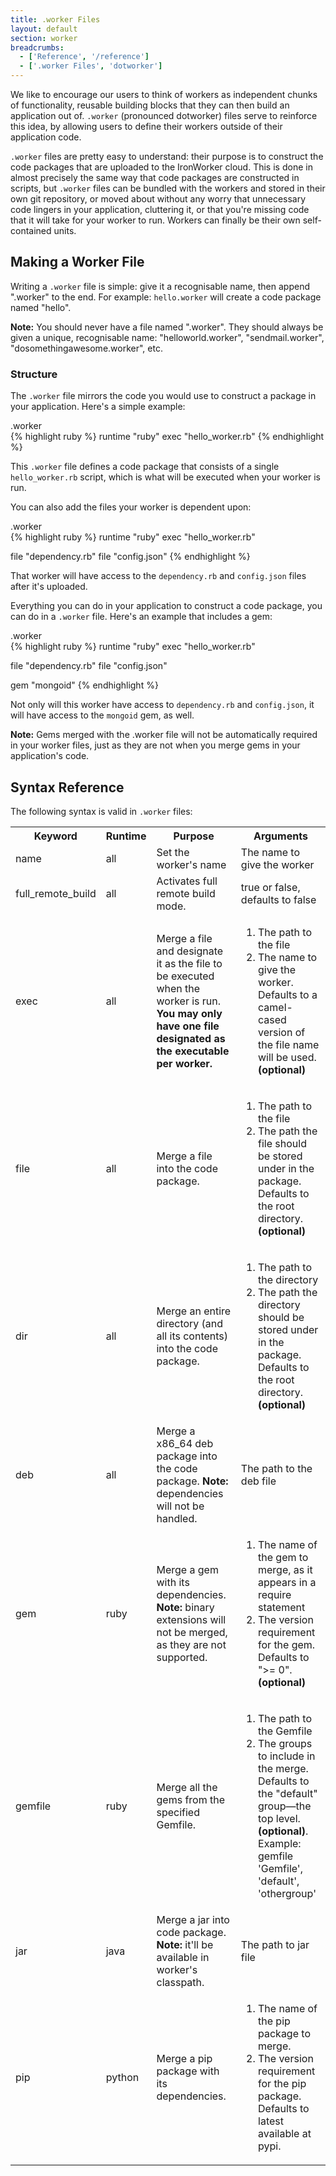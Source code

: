 ```yaml
---
title: .worker Files
layout: default
section: worker
breadcrumbs:
  - ['Reference', '/reference']
  - ['.worker Files', 'dotworker']
---
```


We like to encourage our users to think of workers as independent chunks 
of functionality, reusable building blocks that they can then build an 
application out of. `.worker` (pronounced dotworker) files serve to reinforce this idea, by allowing users to define their workers outside of their application code.

`.worker` files are pretty easy to understand: their purpose is to construct 
the code packages that are uploaded to the IronWorker cloud. This is done 
in almost precisely the same way that code packages are constructed in 
scripts, but `.worker` files can be bundled with the workers and stored in 
their own git repository, or moved about without any worry that unnecessary 
code lingers in your application, cluttering it, or that you're missing 
code that it will take for your worker to run. Workers can finally be their 
own self-contained units.

## Making a Worker File

Writing a `.worker` file is simple: give it a recognisable name, then append 
".worker" to the end. For example: `hello.worker` will create a code package named "hello".

<div class="alert">
<p><strong>Note:</strong> You should never have a file named ".worker". They should always be given a unique, recognisable name: "helloworld.worker", "sendmail.worker", "dosomethingawesome.worker", etc.</p>
</div>

### Structure

The `.worker` file mirrors the code you would use to construct a package 
in your application. Here's a simple example:

<figcaption><span>.worker </span></figcaption>
{% highlight ruby %}
runtime "ruby"
exec "hello_worker.rb"
{% endhighlight %}

This `.worker` file defines a code package that consists of a single 
`hello_worker.rb` script, which is what will be executed when your worker 
is run.

You can also add the files your worker is dependent upon:

<figcaption><span>.worker </span></figcaption>
{% highlight ruby %}
runtime "ruby"
exec "hello_worker.rb"

file "dependency.rb"
file "config.json"
{% endhighlight %}

That worker will have access to the `dependency.rb` and `config.json` files 
after it's uploaded.

Everything you can do in your application to construct a code package, you 
can do in a `.worker` file. Here's an example that includes a gem:

<figcaption><span>.worker </span></figcaption>
{% highlight ruby %}
runtime "ruby"
exec "hello_worker.rb"

file "dependency.rb"
file "config.json"

gem "mongoid"
{% endhighlight %}

Not only will this worker have access to `dependency.rb` and `config.json`, 
it will have access to the `mongoid` gem, as well.

<div class="alert">
<p><strong>Note:</strong> Gems merged with the <span class="fixed-width">.worker</span> 
file will not be automatically required in your worker files, just as they 
are not when you merge gems in your application's code.</p>
</div>

## Syntax Reference

The following syntax is valid in `.worker` files:

<table class="reference">
  <tr>
    <th style="width: 10%;">Keyword</th>
    <th style="width: 10%;">Runtime</th>
    <th style="width: 40%;">Purpose</th>
    <th style="width: 40%;">Arguments</th>
  </tr>
  
  <tr id="syntax-name">
    <td>name</td>
    <td>all</td>
    <td>Set the worker's name</td>
    <td>The name to give the worker</td>
  </tr>

  <tr id="syntax-frb">
    <td>full_remote_build</td>
    <td>all</td>
    <td>Activates full remote build mode.</td>
    <td>true or false, defaults to false</td>
  </tr>
  
  <tr id="syntax-exec">
    <td>exec</td>
    <td>all</td>
    <td>Merge a file and designate it as the file to be executed when the 
        worker is run. <strong>You may only have one file designated as the 
        executable per worker.</strong></td>
    <td>
      <ol>
        <li>The path to the file</li>
        <li>The name to give the worker. Defaults to a camel-cased version 
            of the file name will be used. <strong>(optional)</strong></li>
      </ol>
    </td>
  </tr>

  <tr id="syntax-file">
    <td>file</td>
    <td>all</td>
    <td>Merge a file into the code package.</td>
    <td>
      <ol>
        <li>The path to the file</li>
        <li>The path the file should be stored under in the package. Defaults 
            to the root directory. <strong>(optional)</strong></li>
      </ol>
    </td>
  </tr>

  <tr id="syntax-dir">
    <td>dir</td>
    <td>all</td>
    <td>Merge an entire directory (and all its contents) into the code package.</td>
    <td>
      <ol>
        <li>The path to the directory</li>
        <li>The path the directory should be stored under in the package. 
            Defaults to the root directory. <strong>(optional)</strong></li>
      </ol>
    </td>
  </tr>

  <tr id="syntax-deb">
    <td>deb</td>
    <td>all</td>
    <td>Merge a x86_64 deb package into the code package. <strong>Note:</strong> dependencies
        will not be handled.</td>
    <td>
        The path to the deb file
    </td>
  </tr>

  <tr id="syntax-gem">
    <td>gem</td>
    <td>ruby</td>
    <td>Merge a gem with its dependencies. <strong>Note:</strong> binary 
        extensions will not be merged, as they are not supported.</td>
    <td>
      <ol>
        <li>The name of the gem to merge, as it appears in a 
            <span class="fixed-width">require</span> statement</li>
        <li>The version requirement for the gem. Defaults to ">= 0". 
            <strong>(optional)</strong></li>
      </ol>
    </td>
  </tr>

  <tr id="syntax-gemfile">
    <td>gemfile</td>
    <td>ruby</td>
    <td>Merge all the gems from the specified Gemfile.</td>
    <td>
      <ol>
        <li>The path to the Gemfile</li>
        <li>The groups to include in the merge. Defaults to the "default" group&mdash;the top level. 
            <strong>(optional)</strong>. Example:<br /><span class="fixed-width">gemfile 'Gemfile', 'default', 'othergroup'</span></li>
      </ol>
    </td>
  </tr>

  <tr id="syntax-jar">
    <td>jar</td>
    <td>java</td>
    <td>Merge a jar into code package. <strong>Note:</strong> it'll 
        be available in worker's classpath.</td>
    <td>
        The path to jar file
    </td>
  </tr>

  <tr id="syntax-pip">
    <td>pip</td>
    <td>python</td>
    <td>Merge a pip package with its dependencies.</td>
    <td>
      <ol>
        <li>The name of the pip package to merge.</li>
        <li>The version requirement for the pip package. Defaults to latest available at pypi.</li>
      </ol>
    </td>
  </tr>
</table>
